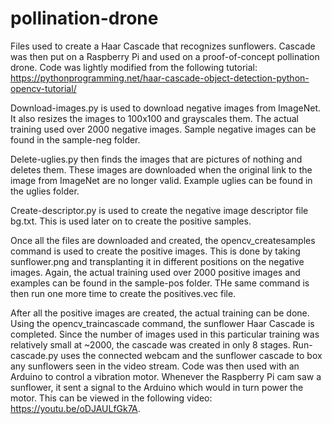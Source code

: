 # pollination-drone
Files used to create a Haar Cascade that recognizes sunflowers. Cascade was then put on a Raspberry Pi and used on a proof-of-concept pollination drone. Code was lightly modified from the following tutorial: https://pythonprogramming.net/haar-cascade-object-detection-python-opencv-tutorial/

Download-images.py is used to download negative images from ImageNet. It also resizes the images to 100x100 and grayscales them. The actual training used over 2000 negative images. Sample negative images can be found in the sample-neg folder. 

Delete-uglies.py then finds the images that are pictures of nothing and deletes them. These images are downloaded when the original link to the image from ImageNet are no longer valid. Example uglies can be found in the uglies folder.

Create-descriptor.py is used to create the negative image descriptor file bg.txt. This is used later on to create the positive samples.

Once all the files are downloaded and created, the opencv_createsamples command is used to create the positive images. This is done by taking sunflower.png and transplanting it in different positions on the negative images. Again, the actual training used over 2000 positive images and examples can be found in the sample-pos folder. THe same command is then run one more time to create the positives.vec file.

After all the positive images are created, the actual training can be done. Using the opencv_traincascade command, the sunflower Haar Cascade is completed. Since the number of images used in this particular training was relatively small at ~2000, the cascade was created in only 8 stages. Run-cascade.py uses the connected webcam and the sunflower cascade to box any sunflowers seen in the video stream. Code was then used with an Arduino to control a vibration motor. Whenever the Raspberry Pi cam saw a sunflower, it sent a signal to the Arduino which would in turn power the motor. This can be viewed in the following video: https://youtu.be/oDJAULfGk7A.

